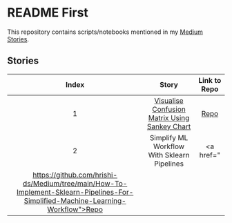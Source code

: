 # README First
 This repository contains scripts/notebooks mentioned in my <a href="https://medium.com/@hrishikesh.pe">Medium Stories</a>.
 
 ## Stories
|Index|Story|Link to Repo|
|:----:|:----:|:---:|
|1| <a href="https://medium.com/@hrishikesh.pe/an-unique-way-of-visualising-confusion-matrix-sankey-chart-de8e4d09b9b">Visualise Confusion Matrix Using Sankey Chart</a>|<a href="https://github.com/hrishi-ds/Medium/tree/main/Visualize-Confusion-Matrix-Using-Sankey-Diagram">Repo</a>|
|2| Simplify ML Workflow With Sklearn Pipelines|<a href="
https://github.com/hrishi-ds/Medium/tree/main/How-To-Implement-Sklearn-Pipelines-For-Simplified-Machine-Learning-Workflow">Repo</a>|



